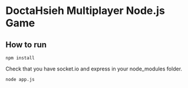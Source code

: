 # DoctaHsieh Multiplayer Node.js Game

## How to run 

```aidl
npm install
```

Check that you have socket.io and express in your node_modules folder.

```
node app.js
``` 